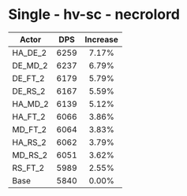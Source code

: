 # Single - hv-sc - necrolord
| Actor | DPS | Increase |
|---|:---:|:---:|
|HA_DE_2|6259|7.17%|
|DE_MD_2|6237|6.79%|
|DE_FT_2|6179|5.79%|
|DE_RS_2|6167|5.59%|
|HA_MD_2|6139|5.12%|
|HA_FT_2|6066|3.86%|
|MD_FT_2|6064|3.83%|
|HA_RS_2|6062|3.79%|
|MD_RS_2|6051|3.62%|
|RS_FT_2|5989|2.55%|
|Base|5840|0.00%|
